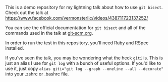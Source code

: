 This is a demo repository for my lightning talk about how to use `git bisect`. Check out the talk at https://www.facebook.com/vermonsterllc/videos/438711723137252/

You can see the official documentation for `git bisect` and all of the commands used in the talk at [git-scm.org](https://git-scm.com/docs/git-bisect).

In order to run the test in this repository, you'll need Ruby and RSpec installed.

If you've seen the talk, you may be wondering what the heck `giti` is. This is just an alias I use for `git log` with a bunch of useful options. If you'd like to use it, just copy `alias giti="git log --graph --oneline --all --decorate"` into your .zshrc or .bashrc file.
